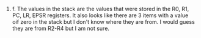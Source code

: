 1. f. The values in the stack are the values that were stored in the R0, R1, PC, LR, EPSR registers. It also looks like there are 3 items with a value oif zero in the stack but I don't know where they are from. I would guess they are from R2-R4 but I am not sure.
